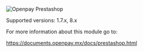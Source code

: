 ![Openpay Prestashop](https://www.openpay.mx/img/github/prestashop.jpg)

Supported versions: 1.7.x, 8.x

For more information about this module go to: 

https://documents.openpay.mx/docs/prestashop.html

